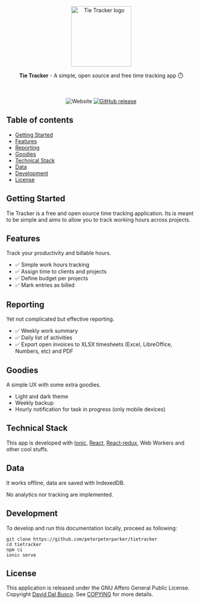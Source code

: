 <div align="center">
  <a href="https://tietracker.com"><img src="public/assets/icon/logo.svg" alt="Tie Tracker logo" height="160"></a>
  
  <br/>
  
  <p><strong>Tie Tracker</strong> - A simple, open source and free time tracking app ⏱️</p>
  
  <br/>
  
  ![Website](https://img.shields.io/website?label=Progressive%20Web%20Apps&url=https%3A%2F%2Ftietracker.com)
  [![GitHub release](https://img.shields.io/github/release/peterpeterparker/tietracker/all?logo=GitHub)](https://github.com/peterpeterparker/tietracker/releases/latest)
</div>

## Table of contents

- [Getting Started](#getting-started)
- [Features](#features)
- [Reporting](#reporting)
- [Goodies](#goodies)
- [Technical Stack](#technical-stack)
- [Data](#data)
- [Development](#development)
- [License](#license)

## Getting Started

Tie Tracker is a free and open source time tracking application. Its is meant to be simple and aims to allow you to track working hours across projects.

## Features

Track your productivity and billable hours.

- ✅ Simple work hours tracking
- ✅ Assign time to clients and projects
- ✅ Define budget per projects
- ✅ Mark entries as billed

## Reporting

Yet not complicated but effective reporting.

- ✅ Weekly work summary
- ✅ Daily list of activities
- ✅ Export open invoices to XLSX timesheets (Excel, LibreOffice, Numbers, etc) and PDF

## Goodies

A simple UX with some extra goodies.

- Light and dark theme
- Weekly backup
- Hourly notification for task in progress (only mobile devices)

## Technical Stack

This app is developed with [Ionic](https://ionicframework.com), [React](https://reactjs.org), [React-redux](https://react-redux.js.org), Web Workers and other cool stuffs.

## Data

It works offline, data are saved with IndexedDB.

No analytics nor tracking are implemented.

## Development

To develop and run this documentation locally, proceed as following:

```
git clone https://github.com/peterpeterparker/tietracker
cd tietracker
npm ci
ionic serve
```

## License

This application is released under the GNU Affero General Public License. Copyright [David Dal Busco](mailto:david.dalbusco@outlook.com). See [COPYING](./COPYING) for more details.

[tie tracker]: https://tietracker.com
